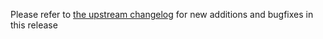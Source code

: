 Please refer to [the upstream changelog](https://github.com/error311/FileRise/releases/tag/v1.6.8) for new additions and bugfixes in this release